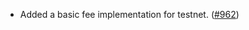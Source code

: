 - Added a basic fee implementation for testnet.
  ([#962](https://github.com/anoma/namada/pull/962))